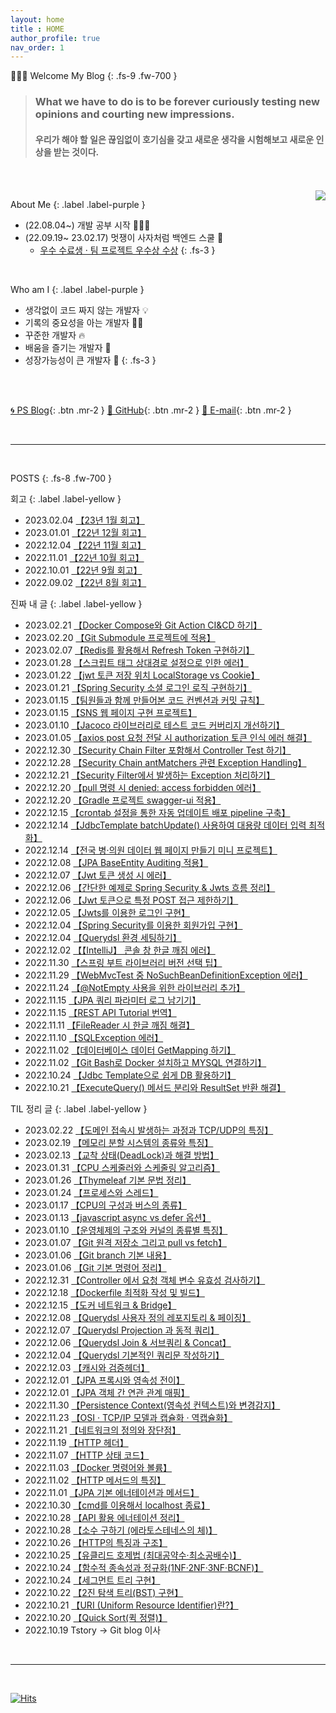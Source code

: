 ```yaml
---
layout: home
title : HOME
author_profile: true
nav_order: 1
---
```


🙇🏻‍♂️ Welcome My  Blog 
{: .fs-9 .fw-700 }

>### **What we have to do is to be forever curiously testing new opinions and courting new impressions.**<br>
>#### 우리가 해야 할 일은 끊임없이 호기심을 갖고 새로운 생각을 시험해보고 새로운 인상을 받는 것이다.



<br>
<br>

<img align='right' src="http://mazassumnida.wtf/api/v2/generate_badge?boj=tryingmybest24h">

About Me
{: .label .label-purple }

- (22.08.04~) 개발 공부 시작 👩🏻‍💻
- (22.09.19~ 23.02.17) 멋쟁이 사자처럼 백엔드 스쿨 🦁
  - [우수 수료생 · 팀 프로젝트 우수상 수상](https://tryingmybest24.notion.site/2-d44ca58384c24c99a061caed3645014e)
{: .fs-3 }

<br>

Who am I
{: .label .label-purple }

- 생각없이 코드 짜지 않는 개발자 💡
- 기록의 중요성을 아는 개발자 ✍🏻
- 꾸준한 개발자 🔥
- 배움을 즐기는 개발자 📖
- 성장가능성이 큰 개발자 🌟
{: .fs-3 }

<br>
<br>

[🌀 PS Blog](https://yinq.tistory.com/category/%F0%9F%91%A8%F0%9F%8F%BB%E2%80%8D%F0%9F%92%BB%20Algorithm){: .btn .mr-2 }
[🚀 GitHub](https://github.com/inkyu-yoon){: .btn .mr-2 }
[💌 E-mail](mailto:tryingmybest24h@gmail.com){: .btn .mr-2 }
  
<br>

---
<br>

POSTS
{: .fs-8 .fw-700 }


회고
{: .label .label-yellow }
- 2023.02.04 [【23년 1월 회고】](https://inkyu-yoon.github.io/docs/Retrospect/January23)
- 2023.01.01 [【22년 12월 회고】](https://inkyu-yoon.github.io/docs/Retrospect/December22)
- 2022.12.04 [【22년 11월 회고】](https://inkyu-yoon.github.io/docs/Retrospect/November22)
- 2022.11.01 [【22년 10월 회고】](https://inkyu-yoon.github.io/docs/Retrospect/October22)
- 2022.10.01 [【22년 9월 회고】](https://inkyu-yoon.github.io/docs/Retrospect/September22)
- 2022.09.02 [【22년 8월 회고】](https://inkyu-yoon.github.io/docs/Retrospect/August22)



진짜 내 글
{: .label .label-yellow }
- 2023.02.21 [【Docker Compose와 Git Action CI&CD 하기】](https://inkyu-yoon.github.io/docs/Learned/Docker/GitActionsCICD)
- 2023.02.20 [【Git Submodule 프로젝트에 적용】](https://inkyu-yoon.github.io/docs/Learned/Git/GitSubmodule)
- 2023.02.07 [【Redis를 활용해서 Refresh Token 구현하기】](https://inkyu-yoon.github.io/docs/Language/SpringBoot/RefreshToken)
- 2023.01.28 [【스크립트 태그 상대경로 설정으로 인한 에러】](https://inkyu-yoon.github.io/docs/Learned/Error/RefusedMIME)
- 2023.01.22 [【jwt 토큰 저장 위치 LocalStorage vs Cookie】](https://inkyu-yoon.github.io/docs/Learned/HTTP/JwtTokenSave)
- 2023.01.21 [【Spring Security 소셜 로그인 로직 구현하기】](https://inkyu-yoon.github.io/docs/Language/SpringBoot/OauthLogin)
- 2023.01.15 [【팀원들과 함께 만들어본 코드 컨벤션과 커밋 규칙】](https://inkyu-yoon.github.io/docs/Project/CodeConvention)
- 2023.01.15 [【SNS 웹 페이지 구현 프로젝트】](https://inkyu-yoon.github.io/docs/Project/SNSProject)
- 2023.01.10 [【Jacoco 라이브러리로 테스트 코드 커버리지 개선하기】](https://inkyu-yoon.github.io/docs/Language/SpringBoot/Jacoco)
- 2023.01.05 [【axios post 요청 전달 시 authorization 토큰 인식 에러 해결】](https://inkyu-yoon.github.io/docs/Language/FrontEnd/AxiosPost)
- 2022.12.30 [【Security Chain Filter 포함해서 Controller Test 하기】](https://inkyu-yoon.github.io/docs/Language/SpringBoot/SecurityChainTest)
- 2022.12.28 [【Security Chain antMatchers 관련 Exception Handling】](https://inkyu-yoon.github.io/docs/Language/SpringBoot/SecurityChainException)
- 2022.12.21 [【Security Filter에서 발생하는 Exception 처리하기】](https://inkyu-yoon.github.io/docs/Language/SpringBoot/FilterExceptionHandle)
- 2022.12.20 [【pull 명령 시 denied: access forbidden 에러】](https://inkyu-yoon.github.io/docs/Learned/Error/AccessDeniedError)
- 2022.12.20 [【Gradle 프로젝트 swagger-ui 적용】](https://inkyu-yoon.github.io/docs/Language/SpringBoot/Swagger)
- 2022.12.15 [【crontab 설정을 통한 자동 업데이트 배포 pipeline 구축】](https://inkyu-yoon.github.io/docs/Learned/Docker/DockerCICDCrontab)
- 2022.12.14 [【JdbcTemplate batchUpdate() 사용하여 대용량 데이터 입력 최적화】](https://inkyu-yoon.github.io/docs/Language/Spring/JdbcBatchUpdate)
- 2022.12.14 [【전국 병·의원 데이터 웹 페이지 만들기 미니 프로젝트】](https://inkyu-yoon.github.io/docs/Project/HospitalWeb)
- 2022.12.08 [【JPA BaseEntity Auditing 적용】](https://inkyu-yoon.github.io/docs/Language/JPA/JpaAuditing)
- 2022.12.07 [【Jwt 토큰 생성 시 에러】](https://inkyu-yoon.github.io/docs/Learned/Error/SecretKeyError)
- 2022.12.06 [【간단한 예제로 Spring Security & Jwts 흐름 정리】](https://inkyu-yoon.github.io/docs/Language/SpringBoot/SecurityWithJwts)
- 2022.12.06 [【Jwt 토큰으로 특정 POST 접근 제한하기】](https://inkyu-yoon.github.io/docs/Language/SpringBoot/SpringSecurityToken)
- 2022.12.05 [【Jwts를 이용한 로그인 구현】](https://inkyu-yoon.github.io/docs/Language/SpringBoot/SpringSecurityLogin)
- 2022.12.04 [【Spring Security를 이용한 회원가입 구현】](https://inkyu-yoon.github.io/docs/Language/SpringBoot/SpringSecurityJoin)
- 2022.12.04 [【Querydsl 환경 세팅하기】](https://inkyu-yoon.github.io/docs/Language/JPA/QuerydslEnv)
- 2022.12.02 [【【IntelliJ】 콘솔 창 한글 깨짐 에러】](https://inkyu-yoon.github.io/docs/Learned/Error/KoreanError)
- 2022.11.30 [【스프링 부트 라이브러리 버전 선택 팁】](https://inkyu-yoon.github.io/docs/Learned/TIP/SelectLibraryVersion)
- 2022.11.29 [【WebMvcTest 중 NoSuchBeanDefinitionException 에러】](https://inkyu-yoon.github.io/docs/Learned/Error/WebMvcError)
- 2022.11.24 [【@NotEmpty 사용을 위한 라이브러리 추가】](https://inkyu-yoon.github.io/docs/Learned/TIP/NotEmpty)
- 2022.11.15 [【JPA 쿼리 파라미터 로그 남기기】](https://inkyu-yoon.github.io/docs/Learned/TIP/SQLLog)
- 2022.11.15 [【REST API Tutorial 번역】](https://inkyu-yoon.github.io/docs/Learned/HTTP/Restful)
- 2022.11.11 [【FileReader 시 한글 깨짐 해결】](https://inkyu-yoon.github.io/docs/Learned/TIP/FileReader)
- 2022.11.10 [【SQLException 에러】](https://inkyu-yoon.github.io/docs/Learned/Error/SQLError)
- 2022.11.02 [【데이터베이스 데이터 GetMapping 하기】](https://inkyu-yoon.github.io/docs/Learned/Docker/DBMSGetMapping)
- 2022.11.02 [【Git Bash로 Docker 설치하고 MYSQL 연결하기】](https://inkyu-yoon.github.io/docs/Learned/Docker/DockerAndEc2)
- 2022.10.24 [【Jdbc Template으로 쉽게 DB 활용하기】](https://inkyu-yoon.github.io/docs/Language/Spring/JdbcTemplate)
- 2022.10.21 [【ExecuteQuery() 메서드 분리와 ResultSet 반환 해결】](https://inkyu-yoon.github.io/docs/Language/Spring/ExecuteQuery)

TIL 정리 글
{: .label .label-yellow }
- 2023.02.22 [【도메인 접속시 발생하는 과정과 TCP/UDP의 특징】](https://inkyu-yoon.github.io/docs/Learned/Network/ProcessAndProtocol)
- 2023.02.19 [【메모리 분할 시스템의 종류와 특징】](https://inkyu-yoon.github.io/docs/Learned/OS/MemoryManage)
- 2023.02.13 [【교착 상태(DeadLock)과 해결 방법】](https://inkyu-yoon.github.io/docs/Learned/OS/DeadLock)
- 2023.01.31 [【CPU 스케줄러와 스케줄링 알고리즘】](https://inkyu-yoon.github.io/docs/Learned/OS/Scheduler)
- 2023.01.26 [【Thymeleaf 기본 문법 정리】](https://inkyu-yoon.github.io/docs/Language/FrontEnd/ThymeleafBasic)
- 2023.01.24 [【프로세스와 스레드】](https://inkyu-yoon.github.io/docs/Learned/OS/Process)
- 2023.01.17 [【CPU의 구성과 버스의 종류】](https://inkyu-yoon.github.io/docs/Learned/OS/OSCPUandBus)
- 2023.01.13 [【javascript async vs defer 옵션】](https://inkyu-yoon.github.io/docs/Language/FrontEnd/JsDefer)
- 2023.01.10 [【운영체제의 구조와 커널의 종류별 특징】](https://inkyu-yoon.github.io/docs/Learned/OS/OSBasic)
- 2023.01.07 [【Git 원격 저장소 그리고 pull vs fetch】](https://inkyu-yoon.github.io/docs/Learned/Git/GitRemote)
- 2023.01.06 [【Git branch 기본 내용】](https://inkyu-yoon.github.io/docs/Learned/Git/GitBranch)
- 2023.01.06 [【Git 기본 명령어 정리】](https://inkyu-yoon.github.io/docs/Learned/Git/GitBasic)
- 2022.12.31 [【Controller 에서 요청 객체 변수 유효성 검사하기】](https://inkyu-yoon.github.io/docs/Language/SpringBoot/validation)
- 2022.12.18 [【Dockerfile 최적화 작성 및 빌드】](https://inkyu-yoon.github.io/docs/Learned/Docker/DockerDockerfile)
- 2022.12.15 [【도커 네트워크 & Bridge】](https://inkyu-yoon.github.io/docs/Learned/Docker/DockerNetwork)
- 2022.12.08 [【Querydsl 사용자 정의 레포지토리 & 페이징】](https://inkyu-yoon.github.io/docs/Language/JPA/QuerydslRepo)
- 2022.12.07 [【Querydsl Projection 과 동적 쿼리】](https://inkyu-yoon.github.io/docs/Language/JPA/QuerydslProjection)
- 2022.12.06 [【Querydsl Join & 서브쿼리 & Concat】](https://inkyu-yoon.github.io/docs/Language/JPA/QuerydslJoin)
- 2022.12.04 [【Querydsl 기본적인 쿼리문 작성하기】](https://inkyu-yoon.github.io/docs/Language/JPA/QuerydslCreateQuery)
- 2022.12.03 [【캐시와 검증헤더】](https://inkyu-yoon.github.io/docs/Learned/HTTP/Cache)
- 2022.12.01 [【JPA 프록시와 영속성 전이】](https://inkyu-yoon.github.io/docs/Language/JPA/ProxyAndCascade)
- 2022.12.01 [【JPA 객체 간 연관 관계 매핑】](https://inkyu-yoon.github.io/docs/Language/JPA/JPAMapping)
- 2022.11.30 [【Persistence Context(영속성 컨텍스트)와 변경감지】](https://inkyu-yoon.github.io/docs/Language/JPA/PersistenceContext)
- 2022.11.23 [【OSI · TCP/IP 모델과 캡슐화 · 역캡슐화】](https://inkyu-yoon.github.io/docs/Learned/Network/OSIandTCP)
- 2022.11.21 [【네트워크의 정의와 장단점】](https://inkyu-yoon.github.io/docs/Learned/Network/NetworkDef)
- 2022.11.19 [【HTTP 헤더】](https://inkyu-yoon.github.io/docs/Learned/HTTP/HTTPHeader)
- 2022.11.07 [【HTTP 상태 코드】](https://inkyu-yoon.github.io/docs/Learned/HTTP/HTTPStatus)
- 2022.11.03 [【Docker 명령어와 볼륨】](https://inkyu-yoon.github.io/docs/Learned/Docker/DockerBasic)
- 2022.11.02 [【HTTP 메서드의 특징】](https://inkyu-yoon.github.io/docs/Learned/HTTP/HTTPMethod)
- 2022.11.01 [【JPA 기본 에너테이션과 메서드】](https://inkyu-yoon.github.io/docs/Language/JPA/JPABasic)
- 2022.10.30 [【cmd를 이용해서 localhost 종료】](https://inkyu-yoon.github.io/docs/Learned/Error/LocalEnd)
- 2022.10.28 [【API 활용 에너테이션 정리】](https://inkyu-yoon.github.io/docs/Language/Spring/SpringBootBasic)
- 2022.10.28 [【소수 구하기 (에라토스테네스의 체)】](https://inkyu-yoon.github.io/docs/Learned/Algorithm/Primary)
- 2022.10.26 [【HTTP의 특징과 구조】](https://inkyu-yoon.github.io/docs/Learned/HTTP/AboutHTTP)
- 2022.10.25 [【유클리드 호제법 (최대공약수·최소공배수)】](https://inkyu-yoon.github.io/docs/Learned/Algorithm/FindGcd)
- 2022.10.24 [【함수적 종속성과 정규화(1NF·2NF·3NF·BCNF)】](https://inkyu-yoon.github.io/docs/Learned/DataBase/NF)
- 2022.10.24 [【세그먼트 트리 구현】](https://inkyu-yoon.github.io/docs/Learned/DataStructure/SegmentTree)
- 2022.10.22 [【2진 탐색 트리(BST) 구현】](https://inkyu-yoon.github.io/docs/Learned/DataStructure/BinSearchTree)
- 2022.10.21 [【URI (Uniform Resource Identifier)란?】](https://inkyu-yoon.github.io/docs/Learned/HTTP/URLFlow)
- 2022.10.20 [【Quick Sort(퀵 정렬)】](https://inkyu-yoon.github.io/docs/Learned/Algorithm/QuickSort)
- 2022.10.19 Tstory -> Git blog 이사

<br>


---

<br>

[![Hits](https://hits.seeyoufarm.com/api/count/incr/badge.svg?url=https%3A%2F%2Finkyu-yoon.github.io&count_bg=%23E6C2FF&title_bg=%23B000E5&icon=&icon_color=%23E7E7E7&title=hits&edge_flat=false)](https://hits.seeyoufarm.com)